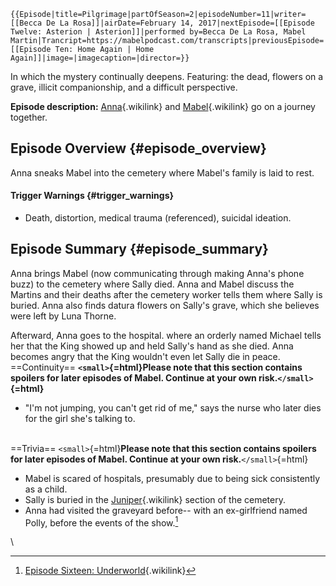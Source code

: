 ```{=mediawiki}
{{Episode|title=Pilgrimage|partOfSeason=2|episodeNumber=11|writer=[[Becca De La Rosa]]|airDate=February 14, 2017|nextEpisode=[[Episode Twelve: Asterion | Asterion]]|performed by=Becca De La Rosa, Mabel Martin|Trancript=https://mabelpodcast.com/transcripts|previousEpisode=[[Episode Ten: Home Again | Home Again]]|image=|imagecaption=|director=}}
```
In which the mystery continually deepens. Featuring: the dead, flowers
on a grave, illicit companionship, and a difficult perspective.

**Episode description:** [Anna](Anna_Limón "Anna"){.wikilink} and
[Mabel](Mabel_Martin "Mabel"){.wikilink} go on a journey together.

## Episode Overview {#episode_overview}

Anna sneaks Mabel into the cemetery where Mabel\'s family is laid to
rest.

#### **Trigger Warnings** {#trigger_warnings}

- Death, distortion, medical trauma (referenced), suicidal ideation.

## Episode Summary {#episode_summary}

Anna brings Mabel (now communicating through making Anna\'s phone buzz)
to the cemetery where Sally died. Anna and Mabel discuss the Martins and
their deaths after the cemetery worker tells them where Sally is buried.
Anna also finds datura flowers on Sally\'s grave, which she believes
were left by Luna Thorne.

Afterward, Anna goes to the hospital. where an orderly named Michael
tells her that the King showed up and held Sally\'s hand as she died.
Anna becomes angry that the King wouldn\'t even let Sally die in peace.\
==Continuity== **`<small>`{=html}Please note that this section contains
spoilers for later episodes of Mabel. Continue at your own
risk.`</small>`{=html}**

- \"I\'m not jumping, you can\'t get rid of me,\" says the nurse who
  later dies for the girl she\'s talking to.

\
==Trivia== `<small>`{=html}**Please note that this section contains
spoilers for later episodes of Mabel. Continue at your own
risk.**`</small>`{=html}

- Mabel is scared of hospitals, presumably due to being sick
  consistently as a child.
- Sally is buried in the [Juniper](Juniper "Juniper"){.wikilink} section
  of the cemetery.
- Anna had visited the graveyard before\-- with an ex-girlfriend named
  Polly, before the events of the show.[^1]

\

[^1]: [Episode Sixteen:
    Underworld](Episode_Sixteen:_Underworld "Episode Sixteen: Underworld"){.wikilink}
